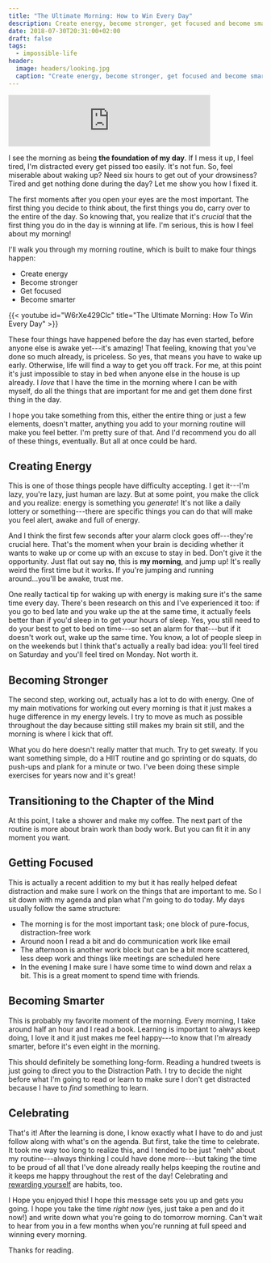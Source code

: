 ```yaml
---
title: "The Ultimate Morning: How to Win Every Day"
description: Create energy, become stronger, get focused and become smarter.
date: 2018-07-30T20:31:00+02:00
draft: false
tags:
  - impossible-life
header:
  image: headers/looking.jpg
  caption: "Create energy, become stronger, get focused and become smarter."
---
```


<iframe src="https://anchor.fm/marcel-samyn/embed/episodes/The-Ultimate-Morning-Routine-How-To-Win-Every-Day-e1th7r" height="102px" width="400px" frameborder="0" scrolling="no"></iframe>

I see the morning as being **the foundation of my day**. If I mess it up, I feel
tired, I'm distracted every get pissed too easily. It's not fun. So, feel
miserable about waking up? Need six hours to get out of your drowsiness? Tired
and get nothing done during the day? Let me show you how I fixed it.

The first moments after you open your eyes are the most important. The first
thing you decide to think about, the first things you do, carry over to the
entire of the day. So knowing that, you realize that it's *crucial* that the
first thing you do in the day is winning at life. I'm serious, this is how I
feel about my morning!

I'll walk you through my morning routine, which is built to make four things
happen:

- Create energy
- Become stronger
- Get focused
- Become smarter

{{< youtube id="W6rXe429Clc" title="The Ultimate Morning: How To Win Every Day" >}}

These four things have happened before the day has even started, before anyone
else is awake yet---it's amazing! That feeling, knowing that you've done so much
already, is priceless. So yes, that means you have to wake up early. Otherwise,
life will find a way to get you off track. For me, at this point it's just
impossible to stay in bed when anyone else in the house is up already. I *love*
that I have the time in the morning where I can be with myself, do all the
things that are important for me and get them done first thing in the day.

I hope you take something from this, either the entire thing or just a few
elements, doesn't matter, anything you add to your morning routine will make you
feel better. I'm pretty sure of that. And I'd recommend you do all of these
things, eventually. But all at once could be hard.



## Creating Energy

This is one of those things people have difficulty accepting. I get it---I'm
lazy, you're lazy, just human are lazy. But at some point, you make the click
and you realize: energy is something you *generate*! It's not like a daily
lottery or something---there are specific things you can do that will make you
feel alert, awake and full of energy.

And I think the first few seconds after your alarm clock goes off---they're
crucial here. That's the moment when your brain is deciding whether it wants to
wake up or come up with an excuse to stay in bed. Don't give it the opportunity.
Just flat out say **no**, this is **my morning**, and jump up! It's really weird
the first time but it works. If you're jumping and running around...you'll be
awake, trust me.

One really tactical tip for waking up with energy is making sure it's the same
time every day. There's been research on this and I've experienced it too: if
you go to bed late and you wake up the at the same time, it actually feels
better than if you'd sleep in to get your hours of sleep. Yes, you still need to
do your best to get to bed on time---so set an alarm for that---but if it
doesn't work out, wake up the same time. You know, a lot of people sleep in on
the weekends but I think that's actually a really bad idea: you'll feel tired on
Saturday and you'll feel tired on Monday. Not worth it.



## Becoming Stronger

The second step, working out, actually has a lot to do with energy. One of my
main motivations for working out every morning is that it just makes a huge
difference in my energy levels. I try to move as much as possible throughout the
day because sitting still makes my brain sit still, and the morning is where I
kick that off.

What you do here doesn't really matter that much. Try to get sweaty. If you want
something simple, do a HIIT routine and go sprinting or do squats, do push-ups
and plank for a minute or two. I've been doing these simple exercises for years
now and it's great!



## Transitioning to the Chapter of the Mind

At this point, I take a shower and make my coffee. The next part of the routine
is more about brain work than body work. But you can fit it in any moment you
want.



## Getting Focused

This is actually a recent addition to my but it has really helped defeat
distraction and make sure I work on the things that are important to me. So I
sit down with my agenda and plan what I'm going to do today. My days usually
follow the same structure:

- The morning is for the most important task; one block of pure-focus,
  distraction-free work
- Around noon I read a bit and do communication work like email
- The afternoon is another work block but can be a bit more scattered, less deep
  work and things like meetings are scheduled here
- In the evening I make sure I have some time to wind down and relax a bit.
  This is a great moment to spend time with friends.
  
  
  
## Becoming Smarter

This is probably my favorite moment of the morning. Every morning, I take around
half an hour and I read a book. Learning is important to always keep doing, I
love it and it just makes me feel happy---to know that I'm already smarter,
before it's even eight in the morning.

This should definitely be something long-form. Reading a hundred tweets is just
going to direct you to the Distraction Path. I try to decide the night before
what I'm going to read or learn to make sure I don't get distracted because I
have to *find* something to learn.



## Celebrating

That's it! After the learning is done, I know exactly what I have to do and just
follow along with what's on the agenda. But first, take the time to celebrate.
It took me way too long to realize this, and I tended to be just "meh" about my
routine---always thinking I could have done more---but taking the time to be
proud of all that I've done already really helps keeping the routine and it
keeps me happy throughout the rest of the day! Celebrating and [rewarding
yourself](https://samyn.co/post/reward-yourself/) are habits, too.

I Hope you enjoyed this! I hope this message sets you up and gets you going. I
hope you take the time *right now* (yes, just take a pen and do it now!) and
write down what you're going to do tomorrow morning. Can't wait to hear from you
in a few months when you're running at full speed and winning every morning.

Thanks for reading.
